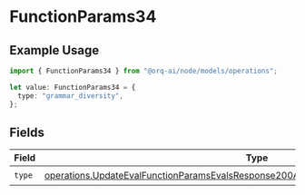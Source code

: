 # FunctionParams34

## Example Usage

```typescript
import { FunctionParams34 } from "@orq-ai/node/models/operations";

let value: FunctionParams34 = {
  type: "grammar_diversity",
};
```

## Fields

| Field                                                                                                                                                                                          | Type                                                                                                                                                                                           | Required                                                                                                                                                                                       | Description                                                                                                                                                                                    |
| ---------------------------------------------------------------------------------------------------------------------------------------------------------------------------------------------- | ---------------------------------------------------------------------------------------------------------------------------------------------------------------------------------------------- | ---------------------------------------------------------------------------------------------------------------------------------------------------------------------------------------------- | ---------------------------------------------------------------------------------------------------------------------------------------------------------------------------------------------- |
| `type`                                                                                                                                                                                         | [operations.UpdateEvalFunctionParamsEvalsResponse200ApplicationJSONResponseBody534Type](../../models/operations/updateevalfunctionparamsevalsresponse200applicationjsonresponsebody534type.md) | :heavy_check_mark:                                                                                                                                                                             | N/A                                                                                                                                                                                            |
